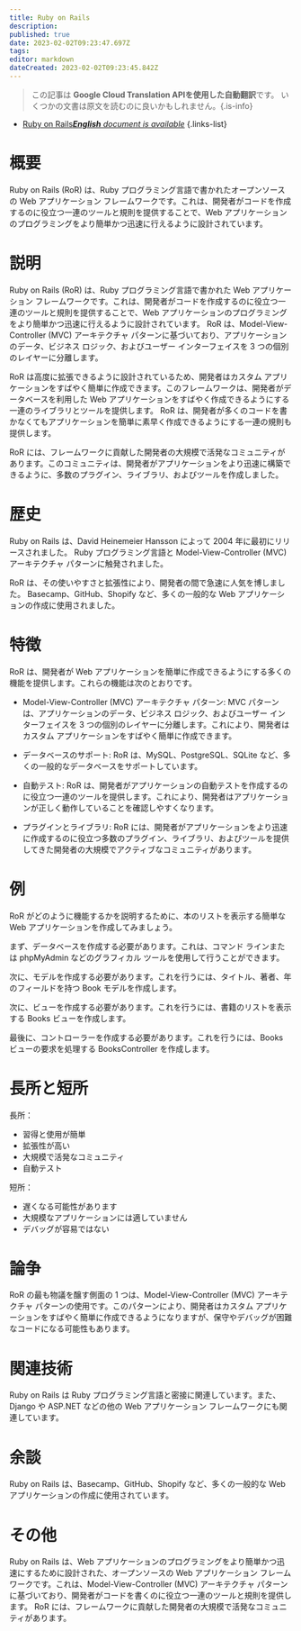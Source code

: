 ```yaml
---
title: Ruby on Rails
description: 
published: true
date: 2023-02-02T09:23:47.697Z
tags: 
editor: markdown
dateCreated: 2023-02-02T09:23:45.842Z
---
```


> この記事は **Google Cloud Translation APIを使用した自動翻訳**です。
いくつかの文書は原文を読むのに良いかもしれません。{.is-info}



- [Ruby on Rails***English** document is available*](/en/Knowledge-base/Dictionary/ruby-on-rails)
{.links-list}


# 概要
Ruby on Rails (RoR) は、Ruby プログラミング言語で書かれたオープンソースの Web アプリケーション フレームワークです。これは、開発者がコードを作成するのに役立つ一連のツールと規則を提供することで、Web アプリケーションのプログラミングをより簡単かつ迅速に行えるように設計されています。

# 説明
Ruby on Rails (RoR) は、Ruby プログラミング言語で書かれた Web アプリケーション フレームワークです。これは、開発者がコードを作成するのに役立つ一連のツールと規則を提供することで、Web アプリケーションのプログラミングをより簡単かつ迅速に行えるように設計されています。 RoR は、Model-View-Controller (MVC) アーキテクチャ パターンに基づいており、アプリケーションのデータ、ビジネス ロジック、およびユーザー インターフェイスを 3 つの個別のレイヤーに分離します。

RoR は高度に拡張できるように設計されているため、開発者はカスタム アプリケーションをすばやく簡単に作成できます。このフレームワークは、開発者がデータベースを利用した Web アプリケーションをすばやく作成できるようにする一連のライブラリとツールを提供します。 RoR は、開発者が多くのコードを書かなくてもアプリケーションを簡単に素早く作成できるようにする一連の規則も提供します。

RoR には、フレームワークに貢献した開発者の大規模で活発なコミュニティがあります。このコミュニティは、開発者がアプリケーションをより迅速に構築できるように、多数のプラグイン、ライブラリ、およびツールを作成しました。

# 歴史
Ruby on Rails は、David Heinemeier Hansson によって 2004 年に最初にリリースされました。 Ruby プログラミング言語と Model-View-Controller (MVC) アーキテクチャ パターンに触発されました。

RoR は、その使いやすさと拡張性により、開発者の間で急速に人気を博しました。 Basecamp、GitHub、Shopify など、多くの一般的な Web アプリケーションの作成に使用されました。

# 特徴
RoR は、開発者が Web アプリケーションを簡単に作成できるようにする多くの機能を提供します。これらの機能は次のとおりです。

- Model-View-Controller (MVC) アーキテクチャ パターン: MVC パターンは、アプリケーションのデータ、ビジネス ロジック、およびユーザー インターフェイスを 3 つの個別のレイヤーに分離します。これにより、開発者はカスタム アプリケーションをすばやく簡単に作成できます。

- データベースのサポート: RoR は、MySQL、PostgreSQL、SQLite など、多くの一般的なデータベースをサポートしています。

- 自動テスト: RoR は、開発者がアプリケーションの自動テストを作成するのに役立つ一連のツールを提供します。これにより、開発者はアプリケーションが正しく動作していることを確認しやすくなります。

- プラグインとライブラリ: RoR には、開発者がアプリケーションをより迅速に作成するのに役立つ多数のプラグイン、ライブラリ、およびツールを提供してきた開発者の大規模でアクティブなコミュニティがあります。

# 例
RoR がどのように機能するかを説明するために、本のリストを表示する簡単な Web アプリケーションを作成してみましょう。

まず、データベースを作成する必要があります。これは、コマンド ラインまたは phpMyAdmin などのグラフィカル ツールを使用して行うことができます。

次に、モデルを作成する必要があります。これを行うには、タイトル、著者、年のフィールドを持つ Book モデルを作成します。

次に、ビューを作成する必要があります。これを行うには、書籍のリストを表示する Books ビューを作成します。

最後に、コントローラーを作成する必要があります。これを行うには、Books ビューの要求を処理する BooksController を作成します。

# 長所と短所
長所：
- 習得と使用が簡単
- 拡張性が高い
- 大規模で活発なコミュニティ
- 自動テスト

短所：
- 遅くなる可能性があります
- 大規模なアプリケーションには適していません
- デバッグが容易ではない

# 論争
RoR の最も物議を醸す側面の 1 つは、Model-View-Controller (MVC) アーキテクチャ パターンの使用です。このパターンにより、開発者はカスタム アプリケーションをすばやく簡単に作成できるようになりますが、保守やデバッグが困難なコードになる可能性もあります。

# 関連技術
Ruby on Rails は Ruby プログラミング言語と密接に関連しています。また、Django や ASP.NET などの他の Web アプリケーション フレームワークにも関連しています。

# 余談
Ruby on Rails は、Basecamp、GitHub、Shopify など、多くの一般的な Web アプリケーションの作成に使用されています。

# その他
Ruby on Rails は、Web アプリケーションのプログラミングをより簡単かつ迅速にするために設計された、オープンソースの Web アプリケーション フレームワークです。これは、Model-View-Controller (MVC) アーキテクチャ パターンに基づいており、開発者がコードを書くのに役立つ一連のツールと規則を提供します。 RoR には、フレームワークに貢献した開発者の大規模で活発なコミュニティがあります。